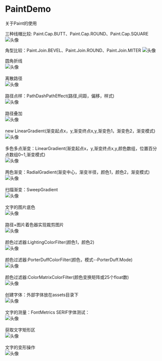# PaintDemo
关于Paint的使用

三种线帽比较: Paint.Cap.BUTT、Paint.Cap.ROUND、Paint.Cap.SQUARE
![头像](https://github.com/hxgJG/PaintDemo/blob/master/result_images/1.png)

角型比较：Paint.Join.BEVEL、Paint.Join.ROUND、Paint.Join.MITER
![头像](https://github.com/hxgJG/PaintDemo/blob/master/result_images/2.png)

圆角折线<br>
![头像](https://github.com/hxgJG/PaintDemo/blob/master/result_images/3.png)
<br><br>
离散路径<br>
![头像](https://github.com/hxgJG/PaintDemo/blob/master/result_images/4.png)
<br><br>
路径点样：PathDashPathEffect(路径,间距，偏移，样式)<br>
![头像](https://github.com/hxgJG/PaintDemo/blob/master/result_images/5.png)
<br><br>
路径叠加<br>
![头像](https://github.com/hxgJG/PaintDemo/blob/master/result_images/6.png)
<br><br>
new LinearGradient(渐变起点x，y,渐变终点x,y,渐变色1，渐变色2，渐变模式)<br>
![头像](https://github.com/hxgJG/PaintDemo/blob/master/result_images/7.png)
<br><br>
多色多点渐变：LinearGradient(渐变起点x，y,渐变终点x,y,颜色数组，位置百分点数组0~1,渐变模式)<br>
![头像](https://github.com/hxgJG/PaintDemo/blob/master/result_images/8.png)
<br><br>
两色渐变：RadialGradient(渐变中心，渐变半径，颜色1，颜色2，渐变模式)<br>
![头像](https://github.com/hxgJG/PaintDemo/blob/master/result_images/9.png)
<br><br>
扫描渐变：SweepGradient<br>
![头像](https://github.com/hxgJG/PaintDemo/blob/master/result_images/10.png)
<br><br>
文字的图片底色<br>
![头像](https://github.com/hxgJG/PaintDemo/blob/master/result_images/11.png)
<br><br>
路径+图片着色器实现裁剪图片<br>
![头像](https://github.com/hxgJG/PaintDemo/blob/master/result_images/12.png)
<br><br>
颜色过滤器:LightingColorFilter(颜色1，颜色2)<br>
![头像](https://github.com/hxgJG/PaintDemo/blob/master/result_images/13.png)
<br><br>
颜色过滤器:PorterDuffColorFilter(颜色，模式--PorterDuff.Mode)<br>
![头像](https://github.com/hxgJG/PaintDemo/blob/master/result_images/14.png)
<br><br>
颜色过滤器:ColorMatrixColorFilter(颜色变换矩阵或25个float数)<br>
![头像](https://github.com/hxgJG/PaintDemo/blob/master/result_images/15.png)
<br><br>
创建字体：外部字体放在assets目录下<br>
![头像](https://github.com/hxgJG/PaintDemo/blob/master/result_images/16.png)
<br><br>
文字的测量：FontMetrics
	SERIF字体测试：<br>
![头像](https://github.com/hxgJG/PaintDemo/blob/master/result_images/17.png)
<br><br>
获取文字矩形区<br>
![头像](https://github.com/hxgJG/PaintDemo/blob/master/result_images/18.png)
<br><br>
文字的变形操作<br>
![头像](https://github.com/hxgJG/PaintDemo/blob/master/result_images/19.png)
